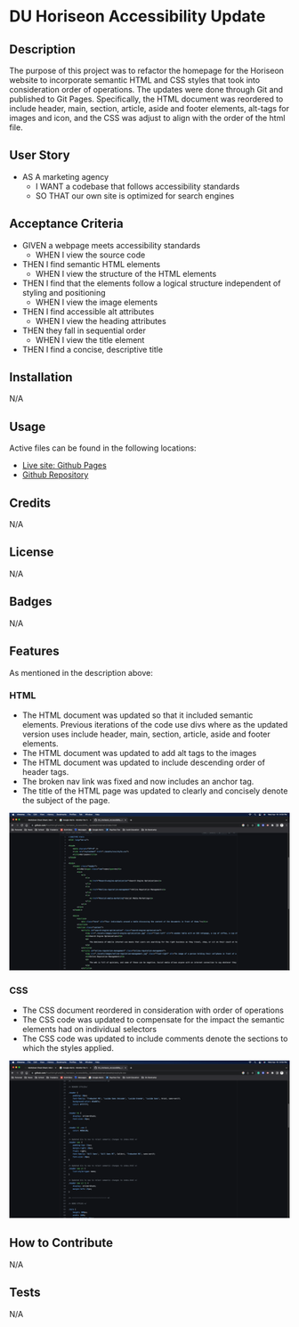 # DU Horiseon Accessibility Update

## Description
The purpose of this project was to refactor the homepage for the Horiseon website to incorporate semantic HTML and CSS styles that took into consideration order of operations. The updates were done through Git and published to Git Pages. Specifically, the HTML document was reordered to include header, main, section, article, aside and footer elements, alt-tags for images and icon, and the CSS was adjust to align with the order of the html file.

## User Story
* AS A marketing agency
  * I WANT a codebase that follows accessibility standards
  * SO THAT our own site is optimized for search engines

## Acceptance Criteria
* GIVEN a webpage meets accessibility standards
  * WHEN I view the source code
* THEN I find semantic HTML elements
  * WHEN I view the structure of the HTML elements
* THEN I find that the elements follow a logical structure independent of styling and positioning
  * WHEN I view the image elements
* THEN I find accessible alt attributes
  * WHEN I view the heading attributes
* THEN they fall in sequential order
  * WHEN I view the title element
* THEN I find a concise, descriptive title

## Installation
N/A

## Usage
Active files can be found in the following locations:
* <a href="https://fourstringfunk.github.io/DU_Horiseon_Accessibility_Update/" target="_blank">Live site: Github Pages</a> 
* <a href="https://github.com/FourStringFunk/DU_Horiseon_Accessibility_Update" targe="_blank">Github Repository</a>

## Credits
N/A

## License
N/A

## Badges 
N/A

## Features
As mentioned in the description above:

### HTML
* The HTML document was updated so that it included semantic elements. Previous iterations of the code use divs where as the updated version uses include header, main, section, article, aside and footer elements.
* The HTML document was updated to add alt tags to the images
* The HTML document was updated to include descending order of header tags.
* The broken nav link was fixed and now includes an anchor tag. 
* The title of the HTML page was updated to clearly and concisely denote the subject of the page. 

![Updated HTML Screenshot](https://github.com/FourStringFunk/DU_Horiseon_Accessibility_Update/blob/main/assets/images/Updated_HTML.png?raw=true)

### CSS
* The CSS document reordered in consideration with order of operations
* The CSS code was updated to compensate for the impact the semantic elements had on individual selectors
* The CSS code was updated to include comments denote the sections to which the styles applied. 

![Updated CSS Screenshot](https://github.com/FourStringFunk/DU_Horiseon_Accessibility_Update/blob/main/assets/images/Updated_CSS.png?raw=true)

## How to Contribute
N/A

## Tests
N/A
